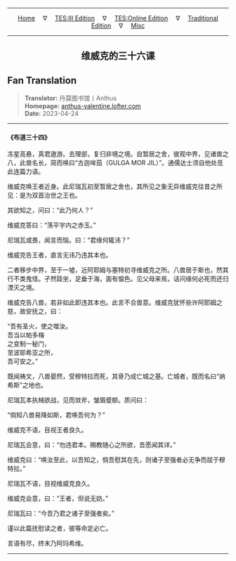 
---

<!-- Jekyll Page Links -->

<center>
<a href="../../../../../../index.html">Home</a>
&emsp;&nabla;&emsp;
<a href="../../../../../index-tes3.html">TES:III Edition</a>
&emsp;&nabla;&emsp;
<a href="../../../../../index-teso.html">TES:Online Edition</a>
&emsp;&nabla;&emsp;
<a href="../../../../../index-traditional.html">Traditional Edition</a>
&emsp;&nabla;&emsp;
<a href="../../../../../index-misc.html">Misc</a>
</center>

<!-- Markdown Body Below: -->

---

<center>
<h2><span style="font-family:SimSun">维威克的三十六课</span></h2>
</center>

## Fan Translation

> __Translator:__ 丹莫图书馆丨Anthus\
> __Homepage:__ [anthus-valentine.lofter.com][1]\
> __Date:__ 2023-04-24

[1]: https://anthus-valentine.lofter.com/post/3153c072_2b8d24010

---

#### 《布道三十四》

冻星高悬，真君遨游。去理部，复归非境之境。自暂居之舍，彼观中界，见诸兽之八，此兽名长，简而唤曰“古迦哞茄（GULGA MOR JIL）”。通儒达士须自他处觅此连篇力语。

维威克唤王者近身。此尼瑞瓦初至暂居之舍也，其所见之象无异维威克往昔之所见：是为双首治世之王也。

其欲知之，问曰：“此乃何人？”

维威克答曰：“荡平宇内之赤玉。”

尼瑞瓦或畏，闻言而恼。曰：“君缘何辄讳？”

维威克告王者，直言无讳乃违其本也。

二者移步中界，至于一墟，近阿耶姆与塞特初寻维威克之所。八兽居于斯也，然其行不类鬼怪。孑然跂坐，足垂于海，面有愠色。见父母来焉，诘问缘何必死而还归湮灭之境。

维威克告八兽，若非如此即违其本也。此言不合兽意。维威克犹怀些许阿耶姆之慈，故安抚之，曰：

“吾有圣火，使之噬汝。\
吾当以帕多梅\
之变制一秘门，\
至波耶希亚之所，\
吾可安之。”

既闻祷文，八兽晏然，受穆特拉而死，其骨乃成亡城之基。亡城者，既而名曰“纳希斯”之地也。

尼瑞瓦本执械欲战，见而敛斧，皱眉蹙额。质问曰：

“倘知八兽易降如斯，君唤吾何为？”

维威克不语，目视王者良久。

尼瑞瓦会意，曰：“勿违君本。赐教随心之所欲，吾愿闻其详。”

维威克曰：“唤汝至此，以吾知之，倘吾慰其在先，则诸子至强者必无争而屈于穆特拉。”

尼瑞瓦不语，目视维威克良久。

维威克会意，曰：“王者，但说无妨。”

尼瑞瓦曰：“今吾乃君之诸子至强者矣。”

谨以此篇抚慰读之者，彼等命定必亡。

言语有尽，终末乃阿玛希维。

---
